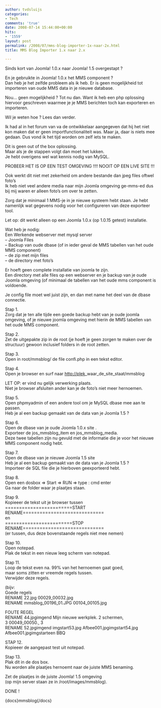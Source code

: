 ```yaml
---
author: tvdsluijs
categories:
- Tech
comments: 'true'
date: 2008-07-14 15:44:00+00:00
hits:
- '1559'
layout: post
permalink: /2008/07/mms-blog-importer-1x-naar-2x.html
title: MMS Blog Importer 1.x naar 2.x

---
```

Sinds kort van Joomla! 1.0.x naar Joomla! 1.5 overgestapt ?

En je gebruikte in Joomla! 1.0.x het MMS component ?  
Dan heb je het zelfde probleem als ik heb. Er is geen mogelijkheid tot importeren van oude MMS data in je nieuwe database.

Nou… geen mogelijkheid ? Tot nu dan. Want ik heb een php oplossing hiervoor geschreven waarmee je je MMS berichten toch kan exporteren en importeren.

Wil je weten hoe ? Lees dan verder.

Ik had al in het forum van va de ontwikkelaar aangegeven dat hij het niet kon maken dat er geen importfunctionaliteit was. Maar ja, daar is niets mee gedaan. Dus vond ik het tijd worden om zelf iets te maken.

Dit is geen out of the box oplossing.  
Maar als je de stappen volgt dan moet het lukken.  
Je hebt overigens wel wat kennis nodig van MySQL.

PROBEER HET IS OP EEN TEST OMGEVING !!!! NOOIT OP EEN LIVE SITE !!!

Ook werkt dit niet met zekerheid om andere bestande dan jpeg files oftwel foto’s  
Ik heb niet veel andere media naar mijn Joomla omgeving ge-mms-ed dus bij mij waren er alleen foto’s om over te zetten.

Zorg dat je minimaal 1 MMS-je in je nieuwe systeem hebt staan. Je hebt namenlijk wat gegevens nodig voor het configureren van deze exporteer tool.

Let op: dit werkt alleen op een Joomla 1.0.x (op 1.0.15 getest) installatie.

Wat heb je nodig:  
Een Werkende webserver met mysql server  
&#8211; Joomla Files  
&#8211; Backup van oude dbase (of in ieder geval de MMS tabellen van het oude MMS component)  
&#8211; de zip met mijn files  
&#8211; de directory met foto’s

Er hoeft geen complete installatie van joomla te zijn.  
Een directory met alle files op een webserver en je backup van je oude Joomla omgeving (of minimaal de tabellen van het oude mms component is voldoende.

Je config file moet wel juist zijn, en dan met name het deel van de dbase connectie.

Stap 1.  
Zorg dat je ten alle tijde een goede backup hebt van je oude joomla omgeving, of je nieuwe joomla omgeving met hierin de MMS tabellen van het oude MMS component.

Stap 2.  
Zet de uitgepakte zip in de root (je hoeft je geen zorgen te maken over de structuur) gewoon inclusief folders in de root zetten.

Stap 3.   
Open in root/mmsblog/ de file confi.php in een tekst editor.

Stap 4.  
Open je browser en surf naar <http://plek>_waar_de_site_staat/mmsblog

LET OP: er vind nu gelijk verwerking plaats.  
Niet je browser afsluiten ander kan je de foto’s niet meer hernoemen.

Stap 5.  
Open phpmyadmin of een andere tool om je MySQL dbase mee aan te passen.  
Heb je al een backup gemaakt van de data van je Joomla 1.5 ?

Stap 6.  
Open de dbase van je oude Joomla 1.0.x site .  
Exporteer de jos_mmsblog_item en jos_mmsblog_media.  
Deze twee tabellen zijn nu gevuld met de informatie die je voor het nieuwe MMS component nodig hebt.

Stap 7.  
Open de dbase van je nieuwe Joomla 1.5 site   
Heb je al een backup gemaakt van de data van je Joomla 1.5 ?  
Importeer de SQL file die je hierboven geexporteerd hebt.

Stap 8.  
Open een dosbox => Start => RUN => type : cmd enter  
Ga naar de folder waar je plaatjes staan.

Stap 9.  
Kopieeer de tekst uit je browser tussen   
========================START RENAME=============================  
en  
========================STOP RENAME=============================  
(er tussen, dus deze bovenstaande regels niet mee nemen)

Stap 10.  
Open notepad.  
Plak de tekst in een nieuw leeg scherm van notepad.

Stap 11.   
Loop de tekst even na. 99% van het hernoemen gaat goed,  
maar soms zitten er vreemde regels tussen.  
Verwijder deze regels.

(bijv:   
Goede regels  
RENAME 22.jpg 00029_00032.jpg   
RENAME mmsblog_00196_01.JPG 00104_00105.jpg 

FOUTE REGEL  
RENAME 44.jpgimgend Mijn nieuwe werkplek. 2 schermen, 3 00049_00050., 3   
RENAME 52.jpgimgend imgstart53.jpg Afbee001.jpgimgstart54.jpg Afbee001.jpgimgstarteen BBQ

STAP 12.  
Kopieeer de aangepast test uit notepad.

Stap 13.  
Plak dit in de dos box.  
Nu worden alle plaatjes hernoemt naar de juiste MMS benaming.

Zet de plaatjes in de juiste Joomla! 1.5 omgeving   
(op mijn server staan ze in /root/images/mmsblog).

DONE !

{docs}mmsblog{/docs}